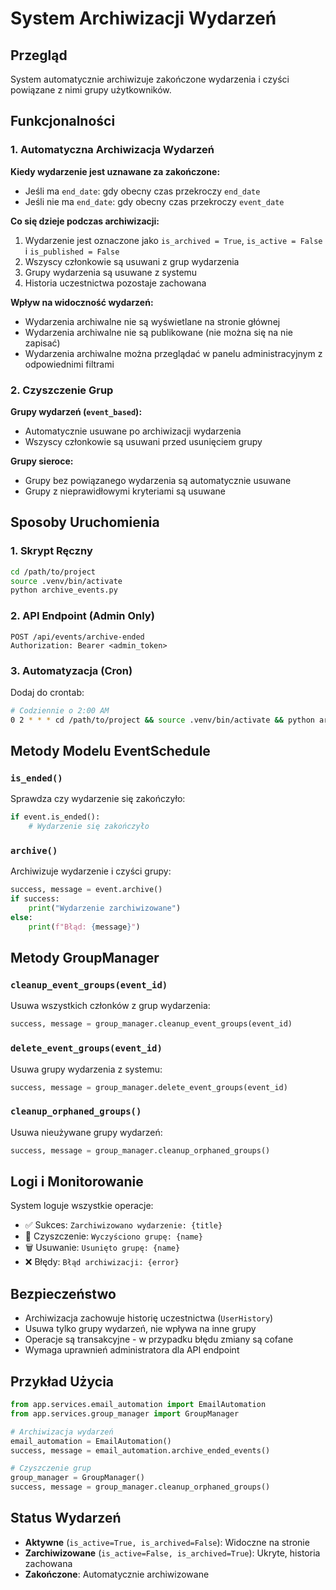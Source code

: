 # System Archiwizacji Wydarzeń

## Przegląd

System automatycznie archiwizuje zakończone wydarzenia i czyści powiązane z nimi grupy użytkowników.

## Funkcjonalności

### 1. Automatyczna Archiwizacja Wydarzeń

**Kiedy wydarzenie jest uznawane za zakończone:**
- Jeśli ma `end_date`: gdy obecny czas przekroczy `end_date`
- Jeśli nie ma `end_date`: gdy obecny czas przekroczy `event_date`

**Co się dzieje podczas archiwizacji:**
1. Wydarzenie jest oznaczone jako `is_archived = True`, `is_active = False` i `is_published = False`
2. Wszyscy członkowie są usuwani z grup wydarzenia
3. Grupy wydarzenia są usuwane z systemu
4. Historia uczestnictwa pozostaje zachowana

**Wpływ na widoczność wydarzeń:**
- Wydarzenia archiwalne nie są wyświetlane na stronie głównej
- Wydarzenia archiwalne nie są publikowane (nie można się na nie zapisać)
- Wydarzenia archiwalne można przeglądać w panelu administracyjnym z odpowiednimi filtrami

### 2. Czyszczenie Grup

**Grupy wydarzeń (`event_based`):**
- Automatycznie usuwane po archiwizacji wydarzenia
- Wszyscy członkowie są usuwani przed usunięciem grupy

**Grupy sieroce:**
- Grupy bez powiązanego wydarzenia są automatycznie usuwane
- Grupy z nieprawidłowymi kryteriami są usuwane

## Sposoby Uruchomienia

### 1. Skrypt Ręczny
```bash
cd /path/to/project
source .venv/bin/activate
python archive_events.py
```

### 2. API Endpoint (Admin Only)
```http
POST /api/events/archive-ended
Authorization: Bearer <admin_token>
```

### 3. Automatyzacja (Cron)
Dodaj do crontab:
```bash
# Codziennie o 2:00 AM
0 2 * * * cd /path/to/project && source .venv/bin/activate && python archive_events.py
```

## Metody Modelu EventSchedule

### `is_ended()`
Sprawdza czy wydarzenie się zakończyło:
```python
if event.is_ended():
    # Wydarzenie się zakończyło
```

### `archive()`
Archiwizuje wydarzenie i czyści grupy:
```python
success, message = event.archive()
if success:
    print("Wydarzenie zarchiwizowane")
else:
    print(f"Błąd: {message}")
```

## Metody GroupManager

### `cleanup_event_groups(event_id)`
Usuwa wszystkich członków z grup wydarzenia:
```python
success, message = group_manager.cleanup_event_groups(event_id)
```

### `delete_event_groups(event_id)`
Usuwa grupy wydarzenia z systemu:
```python
success, message = group_manager.delete_event_groups(event_id)
```

### `cleanup_orphaned_groups()`
Usuwa nieużywane grupy wydarzeń:
```python
success, message = group_manager.cleanup_orphaned_groups()
```

## Logi i Monitorowanie

System loguje wszystkie operacje:
- ✅ Sukces: `Zarchiwizowano wydarzenie: {title}`
- 🧹 Czyszczenie: `Wyczyściono grupę: {name}`
- 🗑️ Usuwanie: `Usunięto grupę: {name}`
- ❌ Błędy: `Błąd archiwizacji: {error}`

## Bezpieczeństwo

- Archiwizacja zachowuje historię uczestnictwa (`UserHistory`)
- Usuwa tylko grupy wydarzeń, nie wpływa na inne grupy
- Operacje są transakcyjne - w przypadku błędu zmiany są cofane
- Wymaga uprawnień administratora dla API endpoint

## Przykład Użycia

```python
from app.services.email_automation import EmailAutomation
from app.services.group_manager import GroupManager

# Archiwizacja wydarzeń
email_automation = EmailAutomation()
success, message = email_automation.archive_ended_events()

# Czyszczenie grup
group_manager = GroupManager()
success, message = group_manager.cleanup_orphaned_groups()
```

## Status Wydarzeń

- **Aktywne** (`is_active=True, is_archived=False`): Widoczne na stronie
- **Zarchiwizowane** (`is_active=False, is_archived=True`): Ukryte, historia zachowana
- **Zakończone**: Automatycznie archiwizowane
